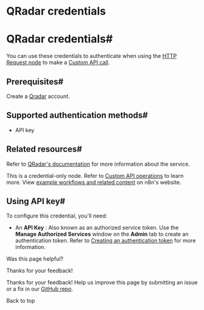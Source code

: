# QRadar credentials

[ ](https://github.com/n8n-io/n8n-docs/edit/main/docs/integrations/builtin/credentials/qradar.md "Edit this page")

# QRadar credentials#

You can use these credentials to authenticate when using the [HTTP Request node](../../core-nodes/n8n-nodes-base.httprequest/) to make a [Custom API call](../../../custom-operations/).

## Prerequisites#

Create a [Qradar](https://www.ibm.com/qradar) account.

## Supported authentication methods#

  * API key



## Related resources#

Refer to [QRadar's documentation](https://ibmsecuritydocs.github.io/qradar_api_overview/) for more information about the service.

This is a credential-only node. Refer to [Custom API operations](../../../custom-operations/) to learn more. View [example workflows and related content](https://n8n.io/integrations/qradar/) on n8n's website.

## Using API key#

To configure this credential, you'll need:

  * An **API Key** : Also known as an authorized service token. Use the **Manage Authorized Services** window on the **Admin** tab to create an authentication token. Refer to [Creating an authentication token](https://www.ibm.com/docs/en/qradar-common?topic=forwarding-creating-authentication-token) for more information.

Was this page helpful? 

Thanks for your feedback! 

Thanks for your feedback! Help us improve this page by submitting an issue or a fix in our [GitHub repo](https://github.com/n8n-io/n8n-docs). 

Back to top 

